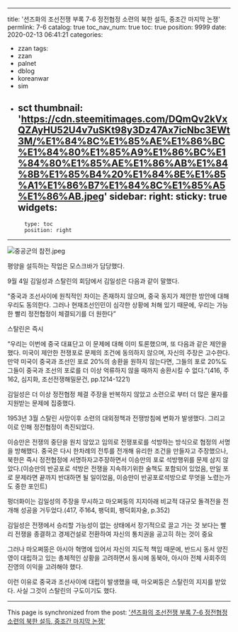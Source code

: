 
---
title: '션즈화의 조선전쟁 부록 7-6 정전협정 소련의 북한 설득, 중조간 마지막 논쟁'
permlink: 7-6
catalog: true
toc_nav_num: true
toc: true
position: 9999
date: 2020-02-13 06:41:21
categories:
- zzan
tags:
- zzan
- palnet
- dblog
- koreanwar
- sim
- sct
thumbnail: 'https://cdn.steemitimages.com/DQmQv2kVxQZAyHU52U4v7uSKt98y3Dz47Ax7icNbc3EWt3M/%E1%84%8C%E1%85%AE%E1%86%BC%E1%84%80%E1%85%A9%E1%86%BC%E1%84%80%E1%85%AE%E1%86%AB%E1%84%8B%E1%85%B4%20%E1%84%8E%E1%85%A1%E1%86%B7%E1%84%8C%E1%85%A5%E1%86%AB.jpeg'
sidebar:
    right:
        sticky: true
widgets:
    -
        type: toc
        position: right
---


![중공군의 참전.jpeg](https://cdn.steemitimages.com/DQmQv2kVxQZAyHU52U4v7uSKt98y3Dz47Ax7icNbc3EWt3M/%E1%84%8C%E1%85%AE%E1%86%BC%E1%84%80%E1%85%A9%E1%86%BC%E1%84%80%E1%85%AE%E1%86%AB%E1%84%8B%E1%85%B4%20%E1%84%8E%E1%85%A1%E1%86%B7%E1%84%8C%E1%85%A5%E1%86%AB.jpeg)

평양을 설득하는 작업은 모스크바가 담당했다. 

9월 4일 김일성과 스탈린의 회담에서 김일성은 다음과 같이 말했다. 

“중국과 조선사이에 원칙적인 차이는 존재하지 않으며, 중국 동지가 제안한 방안에 대해 우리도 동의한다. 그러나 현재조선인민이 심각한 상황에 처해 있기 때문에, 우리는 가능한 빨리 정전협정이 체결되기를 더 원한다” 

스탈린은 즉시

“우리는 이번에 중국 대표단고 이 문제에 대해 이미 토론했으며, 또 다음과 같은 제안을 했다. 미국이 제안한 전쟁포로 문제의 조건에 동의하지 않으며, 자신의 주장은 고수한다. 만약 미국이 중국과 조선인 포로 20%의 송환을 원하지 않는다면, 그들의 포로 20%도 그들이 중국과 조선의 포로를 더 이상 억류하지 않을 때까지 송환시킬 수 없다.”(416, 주 162, 심지화, 조선전쟁해밀문건, pp.1214-1221)

김일성은 더 이상 정전협정 체결 주장을 반복하지 않았고 소련으로 부터 더 많은 물자를 지원받는 문제에 집중했다. 

1953년 3월 스탈린 사망이후 소련의 대외정책과 전쟁방침에  변화가 발생했다. 그리고 이로 인해 정전협정이 촉진되었다. 

이승만은 전쟁의 중단을 원치 않았고 임의로 전쟁포로를 석방하는 방식으로 협정의 서명을 방해했다. 
중국은 다시 한차례의 전투를 전개해 유리한 조건을 만들자고 주장했으나, 북한은 즉시 정전협정에 서명하자고주장하면서 이승만의 포로 석방행위를 문제 삼지 않았다.(이승만의 반공포로 석방은 전쟁을 지속하기위한 술책도 포함되어 있었음, 만일 포로 문제라면 끝까지 반대하면 될 일이었음, 이승만이 반공포로석방으로 무엇을 노렸는가도 중한 포인트) 

펑더화이는 김일성의 주장을 무시하고 마오쩌둥의 지지아래 비교적 대규모 돌격전을 전개해 성공을 거두었다.(417, 주164, 팽덕회, 팽덕회자술, p.352)

김일성은 전쟁에서 승리할 가능성이 없는 상태에서 장기적으로 끌고 가는 것 보다는 빨리 전쟁을 종결하고 경제건설로 전환하여 자신의 통치권을 공고히 하는 것이 중요

그러나 마오쩌뚱은 아시아 혁명에 있어서 자신의 지도적 책임 때문에, 반드시 동서 양진영이 대립하고 있는 총체적인 상황을 고려하면서 동시에 동북아, 아시아 전체 사회주의 진영의 이익을 고려해야 했다. 

이런 이유로 중국과 조선사이에 대립이 발생했을 때, 마오쩌둥은 스탈린의 지지를 받았다. 사실 그것이 스탈린의 구도이기도 했다.

- - -

This page is synchronized from the post: ['션즈화의 조선전쟁 부록 7-6 정전협정 소련의 북한 설득, 중조간 마지막 논쟁'](https://steemit.com/@wisdomandjustice/7-6)
